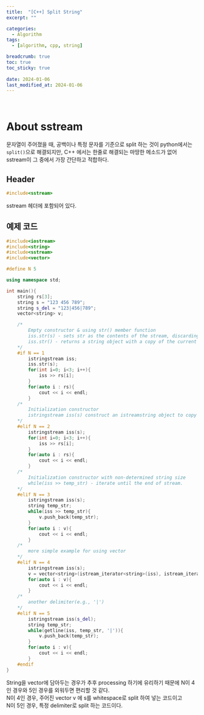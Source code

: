 ```yaml
---
title:  "[C++] Split String"
excerpt: ""

categories:
  - Algorithm
tags:
  - [algorithm, cpp, string]

breadcrumb: true
toc: true
toc_sticky: true
 
date: 2024-01-06
last_modified_at: 2024-01-06
---
```

<br>

# About sstream
문자열이 주어졌을 때, 공백이나 특정 문자를 기준으로 split 하는 것이 python에서는 `split()`으로 해결되지만, C++ 에서는 한줄로 해결되는 마땅한 메소드가 없어 sstream이 그 중에서 가장 간단하고 적합하다.<br>


## Header
```cpp
#include<sstream>
```
sstream 헤더에 포함되어 있다.

## 예제 코드

```cpp
#include<iostream>
#include<string>
#include<sstream>
#include<vector>

#define N 5

using namespace std;

int main(){
    string rs[3];
    string s = "123 456 789";
    string s_del = "123|456|789";
    vector<string> v;

    /* 
        Empty constructor & using str() member function
        iss.str(s) - sets str as the contents of the stream, discarding any previous contents
        iss.str() - returns a string object with a copy of the current contents of the stream
    */
    #if N == 1
        istringstream iss;
        iss.str(s);
        for(int i=0; i<3; i++){
            iss >> rs[i];
        }
        for(auto i : rs){
            cout << i << endl;
        }
    /* 
        Initialization constructor
        istringstream iss(s) construct an istreamstring object to copy of given string s
    */        
    #elif N == 2
        istringstream iss(s);
        for(int i=0; i<3; i++){
            iss >> rs[i];
        }
        for(auto i : rs){
            cout << i << endl;
        }       
    /*
        Initialization constructor with non-determined string size
        while(iss >> temp_str) - iterate until the end of stream.
    */         
    #elif N == 3
        istringstream iss(s);
        string temp_str;
        while(iss >> temp_str){
            v.push_back(temp_str);
        }
        for(auto i : v){
            cout << i << endl;
        }                
    /*
        more simple example for using vector
    */
    #elif N == 4
        istringstream iss(s);
        v = vector<string>(istream_iterator<string>(iss), istream_iterator<string>());
        for(auto i : v){
            cout << i << endl;
        }                
    /*
        another delimiter(e.g., '|')
    */
    #elif N == 5
        istringstream iss(s_del);
        string temp_str;
        while(getline(iss, temp_str, '|')){
            v.push_back(temp_str);
        }
        for(auto i : v){
            cout << i << endl;
        }
    #endif
}
```

String을 vector에 담아두는 경우가 추후 processing 하기에 유리하기 때문에 N이 4인 경우와 5인 경우를 외워두면 편리할 것 같다.<br>
N이 4인 경우, 주어진 vector v 에 s를 whitespace로 split 하여 넣는 코드이고<br>
N이 5인 경우, 특정 delimiter로 split 하는 코드이다.<br>

<br>



